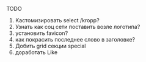 TODO
  1.  Кастомизировать select /kropp?
  2.  Узнать как соц сети поставить возле логотипа?
  3.  установить favicon?
  4. как покрасить последнее слово в заголовке?
  5.  Добить grid секции special
  6. доработать Like
